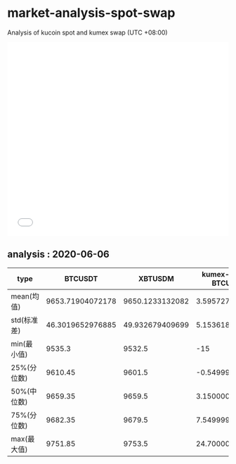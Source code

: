 # market-analysis-spot-swap
Analysis of kucoin spot and kumex swap (UTC +08:00)

<iframe width="100%" height="440" src="./data.html" frameborder="no" border="0" scrolling="no"></iframe>

## analysis : 2020-06-06

type | BTCUSDT | XBTUSDM | kumex-XBTUSDM-BTCUSDT_arb
---|---|---|---
mean(均值) | 9653.71904072178 | 9650.1233132082 | 3.59572751460703
std(标准差) | 46.3019652976885 | 49.932679409699 | 5.15361807227135
min(最小值) | 9535.3 | 9532.5 | -15
25%(分位数) | 9610.45 | 9601.5 | -0.549999999999272
50%(中位数) | 9659.35 | 9659.5 | 3.15000000000145
75%(分位数) | 9682.35 | 9679.5 | 7.54999999999927
max(最大值) | 9751.85 | 9753.5 | 24.7000000000007

